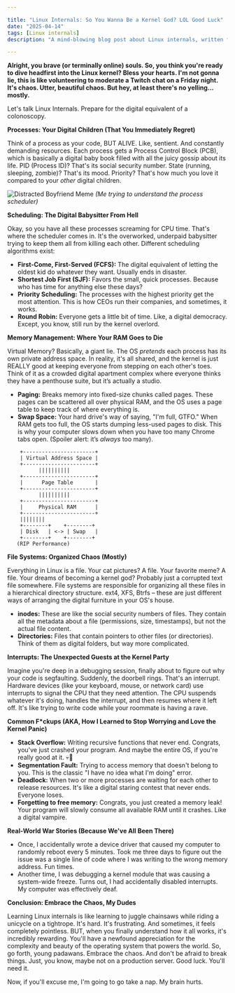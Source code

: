 ```yaml
---

title: "Linux Internals: So You Wanna Be a Kernel God? LOL Good Luck"
date: "2025-04-14"
tags: [Linux internals]
description: "A mind-blowing blog post about Linux internals, written for chaotic Gen Z engineers. Prepare to have your brain melted, like, totally."

---
```


**Alright, you brave (or terminally online) souls. So, you think you're ready to dive headfirst into the Linux kernel? Bless your hearts. I'm not gonna lie, this is like volunteering to moderate a Twitch chat on a Friday night. It's chaos. Utter, beautiful chaos. But hey, at least there's no yelling... mostly.**

Let's talk Linux Internals. Prepare for the digital equivalent of a colonoscopy.

**Processes: Your Digital Children (That You Immediately Regret)**

Think of a process as your code, BUT ALIVE. Like, sentient. And constantly demanding resources. Each process gets a Process Control Block (PCB), which is basically a digital baby book filled with all the juicy gossip about its life. PID (Process ID)? That's its social security number. State (running, sleeping, zombie)? That's its mood. Priority? That's how much you love it compared to your *other* digital children.

![Distracted Boyfriend Meme](https://i.kym-cdn.com/entries/icons/original/000/027/475/Screen_Shot_2018-10-25_at_11.02.15_AM.png)
*(Me trying to understand the process scheduler)*

**Scheduling: The Digital Babysitter From Hell**

Okay, so you have all these processes screaming for CPU time. That's where the scheduler comes in. It's the overworked, underpaid babysitter trying to keep them all from killing each other. Different scheduling algorithms exist:

*   **First-Come, First-Served (FCFS):** The digital equivalent of letting the oldest kid do whatever they want. Usually ends in disaster.
*   **Shortest Job First (SJF):** Favors the small, quick processes. Because who has time for anything else these days?
*   **Priority Scheduling:** The processes with the highest priority get the most attention. This is how CEOs run their companies, and sometimes, it works.
*   **Round Robin:** Everyone gets a little bit of time. Like, a digital democracy. Except, you know, still run by the kernel overlord.

**Memory Management: Where Your RAM Goes to Die**

Virtual Memory? Basically, a giant lie. The OS *pretends* each process has its own private address space. In reality, it's all shared, and the kernel is just REALLY good at keeping everyone from stepping on each other's toes. Think of it as a crowded digital apartment complex where everyone thinks they have a penthouse suite, but it’s actually a studio.

*   **Paging:** Breaks memory into fixed-size chunks called pages. These pages can be scattered all over physical RAM, and the OS uses a page table to keep track of where everything is.
*   **Swap Space:** Your hard drive's way of saying, "I'm full, GTFO." When RAM gets too full, the OS starts dumping less-used pages to disk. This is why your computer slows down when you have too many Chrome tabs open. (Spoiler alert: it’s *always* too many).

```ascii
    +-----------------------+
    | Virtual Address Space |
    +-----------------------+
          ||||||||||
    +-----------------------+
    |      Page Table       |
    +-----------------------+
          ||||||||||
    +-----------------------+
    |     Physical RAM      |
    +-----------------------+
    ||||||||
    +--------+    +--------+
    | Disk   | <-> | Swap   |
    +--------+    +--------+
   (RIP Performance)
```

**File Systems: Organized Chaos (Mostly)**

Everything in Linux is a file. Your cat pictures? A file. Your favorite meme? A file. Your dreams of becoming a kernel god? Probably just a corrupted text file somewhere. File systems are responsible for organizing all these files in a hierarchical directory structure. ext4, XFS, Btrfs – these are just different ways of arranging the digital furniture in your OS's house.

*   **inodes:** These are like the social security numbers of files. They contain all the metadata about a file (permissions, size, timestamps), but not the actual file content.
*   **Directories:** Files that contain pointers to other files (or directories). Think of them as digital folders, but way more complicated.

**Interrupts: The Unexpected Guests at the Kernel Party**

Imagine you're deep in a debugging session, finally about to figure out why your code is segfaulting. Suddenly, the doorbell rings. That's an interrupt. Hardware devices (like your keyboard, mouse, or network card) use interrupts to signal the CPU that they need attention. The CPU suspends whatever it's doing, handles the interrupt, and then resumes where it left off. It's like trying to write code while your roommate is having a rave.

**Common F\*ckups (AKA, How I Learned to Stop Worrying and Love the Kernel Panic)**

*   **Stack Overflow:** Writing recursive functions that never end. Congrats, you've just crashed your program. And maybe the entire OS, if you're really good at it. 💀🙏
*   **Segmentation Fault:** Trying to access memory that doesn't belong to you. This is the classic "I have no idea what I'm doing" error.
*   **Deadlock:** When two or more processes are waiting for each other to release resources. It's like a digital staring contest that never ends. Everyone loses.
*   **Forgetting to free memory:** Congrats, you just created a memory leak! Your program will slowly consume all available RAM until it crashes. Like a digital vampire.

**Real-World War Stories (Because We've All Been There)**

*   Once, I accidentally wrote a device driver that caused my computer to randomly reboot every 5 minutes. Took me three days to figure out the issue was a single line of code where I was writing to the wrong memory address. Fun times.
*   Another time, I was debugging a kernel module that was causing a system-wide freeze. Turns out, I had accidentally disabled interrupts. My computer was effectively deaf.

**Conclusion: Embrace the Chaos, My Dudes**

Learning Linux internals is like learning to juggle chainsaws while riding a unicycle on a tightrope. It's hard. It's frustrating. And sometimes, it feels completely pointless. BUT, when you finally understand how it all works, it's incredibly rewarding. You'll have a newfound appreciation for the complexity and beauty of the operating system that powers the world. So, go forth, young padawans. Embrace the chaos. And don't be afraid to break things. Just, you know, maybe not on a production server. Good luck. You'll need it.

Now, if you'll excuse me, I'm going to go take a nap. My brain hurts.
